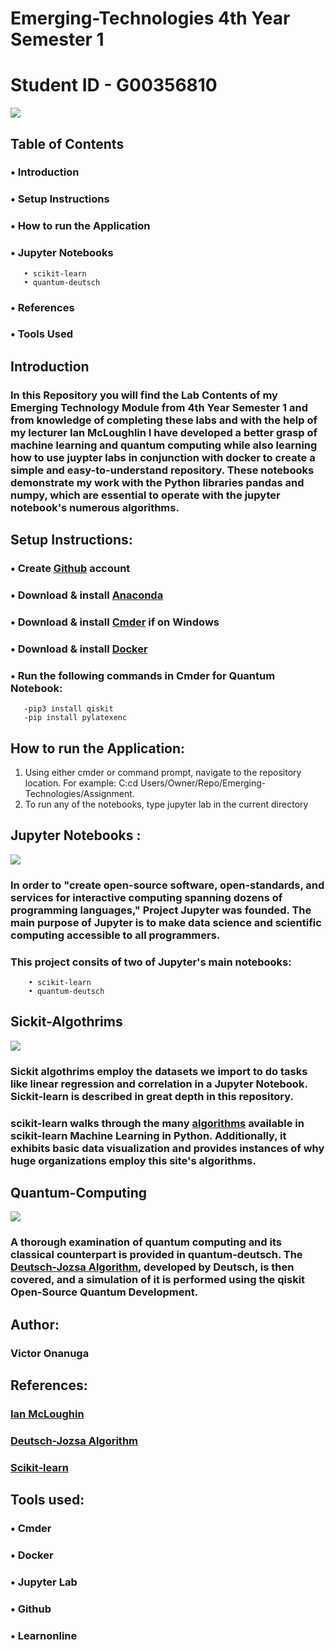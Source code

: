 # Emerging-Technologies 4th Year Semester 1
# Student ID - G00356810
![](https://www.artiba.org/Content/Images/must-know-machine-learning-algorithms-for-ai-professionals.jpg)

## Table of Contents
### •	Introduction
### •	Setup Instructions
### •	How to run the Application
### •	Jupyter Notebooks
       • scikit-learn
       • quantum-deutsch
### •	References
### •	Tools Used

## Introduction
### In this Repository you will find the Lab Contents of my Emerging Technology Module from 4th Year Semester 1 and from knowledge of completing these labs and with the help of my lecturer Ian McLoughlin I have developed a better grasp of machine learning and quantum computing while also learning how to use juypter labs in conjunction with docker to create a simple and easy-to-understand repository. These notebooks demonstrate my work with the Python libraries pandas and numpy, which are essential to operate with the jupyter notebook's numerous algorithms.

## Setup Instructions:
### • Create [Github](https://github.com/) account
### • Download & install [Anaconda](https://www.anaconda.com/)
### • Download & install [Cmder](https://cmder.net/) if on Windows
### • Download & install [Docker](https://docs.docker.com/get-docker/)
### • Run the following commands in Cmder for Quantum Notebook:
       -pip3 install qiskit
       -pip install pylatexenc

## How to run the Application:
1. Using either cmder or command prompt, navigate to the repository location. For example: C:cd Users/Owner/Repo/Emerging-Technologies/Assignment.
2. To run any of the notebooks, type jupyter lab in the current directory

## Jupyter Notebooks :
![](http://res.cloudinary.com/dyd911kmh/image/upload/f_auto,q_auto:best/v1508152648/Jupyter-notebook-Definitive-Guide_ul01sa.png)
### In order to "create open-source software, open-standards, and services for interactive computing spanning dozens of programming languages," Project Jupyter was founded. The main purpose of Jupyter is to make data science and scientific computing accessible to all programmers.

### This project consits of two of Jupyter's main notebooks: 
        • scikit-learn
        • quantum-deutsch
        
## Sickit-Algothrims
![](https://www.analyticsvidhya.com/blog/wp-content/uploads/2015/01/scikit-learn-logo.png)
### Sickit algothrims employ the datasets we import to do tasks like linear regression and correlation in a Jupyter Notebook. Sickit-learn is described in great depth in this repository.

### scikit-learn walks through the many [algorithms](https://scikit-learn.org/stable/index.html) available in scikit-learn Machine Learning in Python. Additionally, it exhibits basic data visualization and provides instances of why huge organizations employ this site's algorithms.

## Quantum-Computing
![](https://cosmosmagazine.com/wp-content/uploads/2020/02/190705_quantum-1440x812.jpg?x56365)
### A thorough examination of quantum computing and its classical counterpart is provided in quantum-deutsch. The [Deutsch-Jozsa Algorithm](https://en.wikipedia.org/wiki/Deutsch%E2%80%93Jozsa_algorithm), developed by Deutsch, is then covered, and a simulation of it is performed using the qiskit Open-Source Quantum Development.

## Author:
### Victor Onanuga

## References:
### [Ian McLoughin](https://github.com/ianmcloughlin/)
### [Deutsch-Jozsa Algorithm](https://qiskit.org/textbook/ch-algorithms/deutsch-jozsa.html)
### [Scikit-learn](https://scikit-learn.org/stable/index.html)

## Tools used:
### • Cmder
### • Docker
### • Jupyter Lab
### • Github
### • Learnonline

